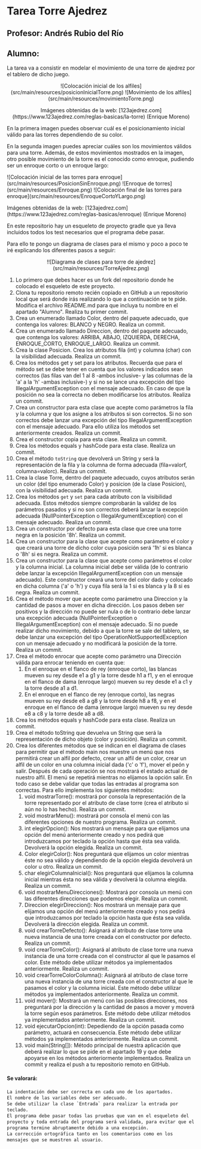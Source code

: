 # Tarea Torre Ajedrez
## Profesor: Andrés Rubio del Río
## Alumno:

La tarea va a consistir en modelar el movimiento de una torre de ajedrez por el tablero de dicho juego.
<div align="center">
<p>
![Colocación inicial de los alfiles](src/main/resources/posicionInicialTorre.png)
![Movimiento de los alfiles](src/main/resources/movimientoTorre.png)
</p>
<p style="text-size: xx-small">Imágenes obtenidas de la web: [123ajedrez.com](https://www.123ajedrez.com/reglas-basicas/la-torre) (Enrique Moreno)</p>
</div>

En la primera imagen puedes observar cuál es el posicionamiento inicial válido para las torres dependiendo de su color.

En la segunda imagen puedes apreciar cuáles son los movimientos válidos para una torre. Además, de estos movimientos mostrados en la imagen, otro posible movimiento de la torre es el conocido como enroque, pudiendo ser un enroque corto o un enroque largo:
</div>

<p>
![Colocación inicial de las torres para enroque](src/main/resources/PosicionSinEnroque.png)
![Enroque de torres](src/main/resources/Enroque.png)
![Colocación final de las torres para enroque](src/main/resources/EnroqueCortoYLargo.png)
</p>
<p style="text-size: xx-small">Imágenes obtenidas de la web: [123ajedrez.com](https://www.123ajedrez.com/reglas-basicas/enroque) (Enrique Moreno)</p>
</div>

En este repositorio hay un esqueleto de proyecto gradle que ya lleva incluidos todos los test necesarios que el programa debe pasar.

Para ello te pongo un diagrama de clases para el mismo y poco a poco te iré explicando los diferentes pasos a seguir:
<div align="center">!![Diagrama de clases para torre de ajedrez](src/main/resources/TorreAjedrez.png)
</div>

1. Lo primero que debes hacer es un fork del repositorio donde he colocado el esqueleto de este proyecto.
2. Clona tu repositorio remoto recién copiado en GitHub a un repositorio local que será donde irás realizando lo que a continuación se te pide. Modifica el archivo README.md para que incluya tu nombre en el apartado "Alumno". Realiza tu primer commit.
3. Crea un enumerado llamado Color, dentro del paquete adecuado, que contenga los valores: BLANCO y NEGRO. Realiza un commit.
4. Crea un enumerado llamado Direccion, dentro del paquete adecuado, que contenga los valores: ARRIBA, ABAJO, IZQUIERDA, DERECHA, ENROQUE_CORTO, ENROQUE_LARGO. Realiza un commit.
5. Crea la clase Posicion. Crea los atributos fila (int) y columna (char) con la visibilidad adecuada. Realiza un commit.
6. Crea los métodos get y set para los atributos. Recuerda que para el método set se debe tener en cuenta que los valores indicados sean correctos (las filas van del 1 al 8 -ambos inclusive- y las columnas de la 'a' a la 'h' -ambas inclusive-) y si no se lance una excepción del tipo IllegalArgumentException con el mensaje adecuado. En caso de que la posición no sea la correcta no deben modificarse los atributos. Realiza un commit.
7. Crea un constructor para esta clase que acepte como parámetros la fila y la columna y que los asigne a los atributos si son correctos. Si no son correctos debe lanzar una excepción del tipo IllegalArgumentException con el mensaje adecuado. Para ello utiliza los métodos set anteriormente creados. Realiza un commit.
8. Crea el constructor copia para esta clase. Realiza un commit.
9. Crea los métodos equals y hashCode para esta clase. Realiza un commit.
10. Crea el método `toString` que devolverá un String y será la representación de la fila y la columna de forma adecuada (fila=valorf, columna=valorc). Realiza un commit.
11. Crea la clase Torre, dentro del paquete adecuado, cuyos atributos serán un color (del tipo enumerado Color) y posicion (de la clase Posicion), con la visibilidad adecuada. Realiza un commit.
12. Crea los métodos `get` y `set` para cada atributo con la visibilidad adecuada. Estos métodos siempre comprobarán la validez de los parámetros pasados y si no son correctos deberá lanzar la excepción adecuada (NullPointerException o IllegalArgumentException) con el mensaje adecuado. Realiza un commit.
13. Crea un constructor por defecto para esta clase que cree una torre negra en la posición '8h'. Realiza un commit.
14. Crea un constructor para la clase que acepte como parámetro el color y que creará una torre de dicho color cuya posición será '1h' si es blanca o '8h' si es negra. Realiza un commit.
15. Crea un constructor para la clase que acepte como parámetros el color y la columna inicial. La columna inicial debe ser válida (de lo contrario debe lanzar la excepción IllegalArgumentException con un mensaje adecuado). Este constructor creará una torre del color dado y colocado en dicha columna ('a' o 'h') y cuya fila será la 1 si es blanca y la 8 si es negra. Realiza un commit.
16. Crea el método mover que acepte como parámetro una Direccion y la cantidad de pasos a mover en dicha dirección. Los pasos deben ser positivos y la dirección no puede ser nula o de lo contrario debe lanzar una excepción adecuada (NullPointerException o IllegalArgumentException) con el mensaje adecuado. Si no puede realizar dicho movimiento, debido a que la torre se sale del tablero, se debe lanzar una excepción del tipo OperationNotSupportedException con un mensaje adecuado y no modificará la posición de la torre. Realiza un commit.
17. Crea el método enrocar que acepte como parámetro una Dirección válida para enrocar teniendo en cuenta que: 
	1. En el enroque en el flanco de rey (enroque corto), las blancas mueven su rey desde e1 a g1 y la torre desde h1 a f1, y en el enroque en el flanco de dama (enroque largo) mueven su rey desde e1 a c1 y la torre desde a1 a d1.
	2. En el enroque en el flanco de rey (enroque corto), las negras mueven su rey desde e8 a g8 y la torre desde h8 a f8, y en el enroque en el flanco de dama (enroque largo) mueven su rey desde e8 a c8 y la torre desde a8 a d8.
18. Crea los métodos equals y hashCode para esta clase. Realiza un commit.
19. Crea el método toString que devuelva un String que será la representación de dicho objeto (color y posición). Realiza un commit.
20. Crea los diferentes métodos que se indican en el diagrama de clases para permitir que el método main nos muestre un menú que nos permitirá crear un alfil por defecto, crear un alfil de un color, crear un alfil de un color en una columna inicial dada ('c' o 'f'), mover el peón y salir. Después de cada operación se nos mostrará el estado actual de nuestro alfil. El menú se repetirá mientras no elijamos la opción salir. En todo caso se debe validar que todas las entradas al programa son correctas. Para ello implementa los siguientes métodos:
    1. void mostrarTorre(): mostrará por consola la representación de la torre representado por el atributo de clase torre (crea el atributo si aún no lo has hecho). Realiza un commit.
    2. void mostrarMenu(): mostrará por consola el menú con las diferentes opciones de nuestro programa. Realiza un commit.
    3. int elegirOpcion(): Nos mostrará un mensaje para que elijamos una opción del menú anteriormente creado y nos pedirá que introduzcamos por teclado la opción hasta que ésta sea valida. Devolverá la opción elegida. Realiza un commit.
    4. Color elegirColor(): Nos preguntará que elijamos un color mientras éste no sea válido y dependiendo de la opción elegida devolverá un color u otro. Realiza un commit.
    5. char elegirColumnaInicial(): Nos preguntará que elijamos la columna inicial mientras ésta no sea válida y devolverá la columna elegida. Realiza un commit.
    6. void mostrarMenuDirecciones(): Mostrará por consola un menú con las diferentes direcciones que podemos elegir. Realiza un commit.
    7. Direccion elegirDireccion(): Nos mostrará un mensaje para que elijamos una opción del menú anteriormente creado y nos pedirá que introduzcamos por teclado la opción hasta que ésta sea valida. Devolverá la dirección elegida. Realiza un commit.
    8. void crearTorreDefecto(): Asignará al atributo de clase torre una nueva instancia de una torre creada con el constructor por defecto. Realiza un commit.
    9. void crearTorreColor(): Asignará al atributo de clase torre una nueva instancia de una torre creada con el constructor al que le pasamos el color. Este método debe utilizar métodos ya implementados anteriormente. Realiza un commit.
    10. void crearTorreColorColumna(): Asignará al atributo de clase torre una nueva instancia de una torre creada con el constructor al que le pasamos el color y la columna inicial. Este método debe utilizar métodos ya implementados anteriormente. Realiza un commit.
    11. void mover(): Mostrará un menú con las posibles direcciones, nos preguntará por la dirección y la cantidad de pasos a mover y moverá la torre según esos parámetros. Este método debe utilizar métodos ya implementados anteriormente. Realiza un commit.
    12. void ejecutarOpcion(int): Depediendo de la opción pasada como parámetro, actuará en consecuencia. Este método debe utilizar métodos ya implementados anteriormente. Realiza un commit.
    13. void main(String[]): Método principal de nuestra aplicación que deberá realizar lo que se pide en el apartado 19 y que debe apoyarse en los métodos anteriormente implementados. Realiza un commit y realiza el push a tu repositorio remoto en GitHub.


#### Se valorará:

    La indentación debe ser correcta en cada uno de los apartados.
    El nombre de las variables debe ser adecuado.
    Se debe utilizar la clase `Entrada` para realizar la entrada por teclado.
    El programa debe pasar todas las pruebas que van en el esqueleto del proyecto y toda entrada del programa será validada, para evitar que el programa termine abruptamente debido a una excepción.
    La corrección ortográfica tanto en los comentarios como en los mensajes que se muestren al usuario.
